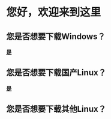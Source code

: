 您好，欢迎来到这里
===
您是否想要下载Windows？
---
[__是__](\下载Windows.md)  

您是否想要下载国产Linux？
---
[__是__](\下载Linux\国产.md)

您是否想要下载其他Linux？
---

